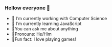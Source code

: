 ### Hellow everyone 👋


-  👻 I’m currently working with Computer Science
-  👻 I’m currently learning JavaScript
-  👻You can ask me about anything
-  👻Pronouns: He/Him
-  👻Fun fact: I love playing games!
